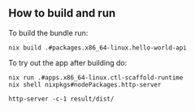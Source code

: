 ## How to build and run

To build the bundle run:
```
nix build .#packages.x86_64-linux.hello-world-api
```

To try out the app after building do:
```
nix run .#apps.x86_64-linux.ctl-scaffold-runtime
nix shell nixpkgs#nodePackages.http-server

http-server -c-1 result/dist/
```